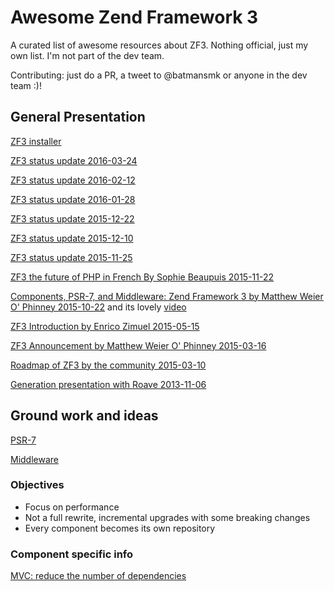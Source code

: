 # Awesome Zend Framework 3

A curated list of awesome resources about ZF3. Nothing official, just my own list. I'm not part of the dev team.


Contributing: just do a PR, a tweet to @batmansmk or anyone in the dev team :)!


## General Presentation


[ZF3 installer](http://zendframework.github.io/zend-component-installer/)

[ZF3 status update 2016-03-24](http://framework.zend.com/blog/2016-03-24-zf3-update.html)

[ZF3 status update 2016-02-12](http://framework.zend.com/blog/2016-02-12-zf3-biweekly-update.html)

[ZF3 status update 2016-01-28](http://framework.zend.com/blog/2016-01-28-zf3-biweekly-update.html)

[ZF3 status update 2015-12-22](http://framework.zend.com/blog/2015-12-22-zf3-biweekly-update.html) 

[ZF3 status update 2015-12-10](http://framework.zend.com/blog/2015-12-10-zf3-biweekly-update.html)

[ZF3 status update 2015-11-25](http://framework.zend.com/blog/zend-framework-3-update-and-roadmap.html)

[ZF3 the future of PHP in French By Sophie Beaupuis 2015-11-22](http://fr.slideshare.net/SophieBeaupuis/afup-2015-zf3-le-futur-de-php-55507205)

[Components, PSR-7, and Middleware: Zend Framework 3 by Matthew Weier O' Phinney 2015-10-22](http://weierophinney.github.io/2015-10-22-ZF3/#/25)
and its lovely [video](https://www.youtube.com/watch?v=3AFR1BeiO2Q)


[ZF3 Introduction by Enrico Zimuel 2015-05-15](http://2015.phpday.it/talk/pushing-boundaries-zend-framework-3-and-the-future/)

[ZF3 Announcement by Matthew Weier O' Phinney 2015-03-16](https://www.youtube.com/watch?v=B7aSNUa1rJo)

[Roadmap of ZF3 by the community 2015-03-10](http://framework.zend.com/blog/announcing-the-zend-framework-3-roadmap.html)

[Generation presentation with Roave 2013-11-06](https://plus.google.com/hangouts/onair/watch?hid=AP36tYebbssRQZsn9Oy-McV8BXXnv5Ism1RaVqoqJyerlP0ds7VA&ytl=loJeotcIAE4&hl=en)

## Ground work and ideas

[PSR-7](http://www.php-fig.org/psr/psr-7/)

[Middleware](https://github.com/zendframework/zend-expressive)


### Objectives
* Focus on performance
* Not a full rewrite, incremental upgrades with some breaking changes
* Every component becomes its own repository


### Component specific info

[MVC: reduce the number of dependencies](https://github.com/zendframework/zend-mvc/issues/46)

